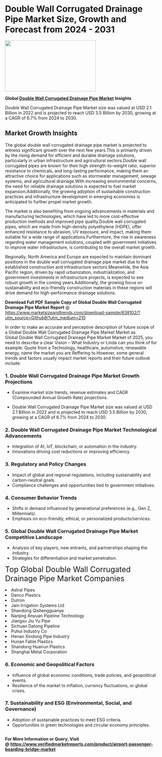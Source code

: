 <H1>Double Wall Corrugated Drainage Pipe Market Size, Growth and Forecast from 2024 - 2031</H1><img class="aligncenter size-medium wp-image-584254" src="https://thirdeyenews.in/wp-content/uploads/2024/09/Global-Market-Research-300x168.jpeg" alt="" width="300" height="168" /><p><strong>Global&nbsp;<a href="https://www.marketsizeandtrends.com/download-sample/638102/?utm_source=Github8j?utm_medium=210">Double Wall Corrugated Drainage Pipe Market</a> Insights</strong></p><p>Double Wall Corrugated Drainage Pipe Market size was valued at USD 2.1 Billion in 2022 and is projected to reach USD 3.5 Billion by 2030, growing at a CAGR of 6.7% from 2024 to 2030.</p><p><h2>Market Growth Insights</h2> <p>The global double wall corrugated drainage pipe market is projected to witness significant growth over the next few years.This is primarily driven by the rising demand for efficient and durable drainage solutions, particularly in urban infrastructure and agricultural sectors.Double wall corrugated pipes are known for their high strength-to-weight ratio, superior resistance to chemicals, and long-lasting performance, making them an attractive choice for applications such as stormwater management, sewage systems, and agricultural drainage.With increasing environmental concerns, the need for reliable drainage solutions is expected to fuel market expansion.Additionally, the growing adoption of sustainable construction practices and infrastructure development in emerging economies is anticipated to further propel market growth.</p> <p>The market is also benefiting from ongoing advancements in materials and manufacturing technologies, which have led to more cost-effective production methods and improved pipe quality.Double wall corrugated pipes, which are made from high-density polyethylene (HDPE), offer enhanced resistance to abrasion, UV exposure, and impact, making them suitable for a wide range of applications.Furthermore, the rise in awareness regarding water management solutions, coupled with government initiatives to improve water infrastructure, is contributing to the overall market growth.</p> <p>Regionally, North America and Europe are expected to maintain dominant positions in the double wall corrugated drainage pipe market due to the established construction and infrastructure sectors.Meanwhile, the Asia Pacific region, driven by rapid urbanization, industrialization, and government investments in infrastructure projects, is expected to see robust growth in the coming years.Additionally, the growing focus on sustainability and eco-friendly construction materials in these regions will drive demand for high-performance drainage solutions.</p> <p><span class=""><strong>Download Full PDF Sample Copy of Global Double Wall Corrugated Drainage Pipe Market Report</strong> @ <a href="https://www.marketsizeandtrends.com/download-sample/638102/?utm_source=Github8j?utm_medium=210" target="_blank">https://www.marketsizeandtrends.com/download-sample/638102/?utm_source=Github8j?utm_medium=210</a></span></p><p>In order to make an accurate and perceptive description of future scope of a Global&nbsp;Double Wall Corrugated Drainage Pipe Market Market as Global&nbsp;Double Wall Corrugated Drainage Pipe Market Market of 2025, you need to describe a clear Vision &ndash; What Industry or Linda can you think of for example: Quote from a Technology, healthcare, automotive, renewable energy, name the market you are Reffering to.However, some general trends and factors usually impact market reports and their future outlook include:</p><h3>1.&nbsp;<strong>Double Wall Corrugated Drainage Pipe Market Growth Projections</strong></h3><ul><li>Examine market size trends, revenue estimates and CAGR (Compounded Annual Growth Rate) projections.</li><li><p>Double Wall Corrugated Drainage Pipe Market size was valued at USD 2.1 Billion in 2022 and is projected to reach USD 3.5 Billion by 2030, growing at a CAGR of 6.7% from 2024 to 2030.</p></li></ul><h3>2.&nbsp;<strong>Double Wall Corrugated Drainage Pipe Market Technological Advancements</strong></h3><ul><li>Integration of AI, IoT, blockchain, or automation in the industry.</li><li>Innovations driving cost reductions or improving efficiency.</li></ul><h3>3.&nbsp;<strong>Regulatory and Policy Changes</strong></h3><ul><li>Impact of global and regional regulations, including sustainability and carbon-neutral goals.</li><li>Compliance challenges and opportunities tied to government initiatives.</li></ul><h3>4.&nbsp;<strong>Consumer Behavior Trends</strong></h3><ul><li>Shifts in demand influenced by generational preferences (e.g., Gen Z, Millennials).</li><li>Emphasis on eco-friendly, ethical, or personalized products/services.</li></ul><h3>5.&nbsp;<strong>Global Double Wall Corrugated Drainage Pipe Market Competitive Landscape</strong></h3><ul><li>Analysis of key players, new entrants, and partnerships shaping the industry.</li><li>Strategies for differentiation and market penetration.</li></ul><p data-pm-slice="1 1 []"><span style="color: inherit; font-family: inherit; font-size: 25px;">Top Global Double Wall Corrugated Drainage Pipe Market Companies</span></p><div class="" data-test-id=""><p><li>Astral Pipes</li><li> Danco Plastics</li><li> Dutron</li><li> Jain Irrigation Systems Ltd</li><li> Shandong Qishengguanye</li><li> Nanjing Anyuan Pipeline Technology</li><li> Jiangsu Jiu Yu Pipe</li><li> Sichuan Datong Pipeline</li><li> Puhui Industry Co</li><li> Henan Xindong Pipe Industry</li><li> Hunan Fable Plastics</li><li> Shandong Huairun Plastics</li><li> Shanghai Metal Corporation</li></p></div><h3>6.&nbsp;<strong>Economic and Geopolitical Factors</strong></h3><ul><li>Influence of global economic conditions, trade policies, and geopolitical events.</li><li>Resilience of the market to inflation, currency fluctuations, or global crises.</li></ul><h3>7.&nbsp;<strong>Sustainability and ESG (Environmental, Social, and Governance)</strong></h3><ul><li>Adoption of sustainable practices to meet ESG criteria.</li><li>Opportunities in green technologies and circular economy principles.</li></ul><h2><strong style="font-size: 14px;">For More Information or Query, Visit @&nbsp;</strong><a style="background-color: #ffffff; font-size: 14px;" href="https://www.marketsizeandtrends.com/report/double-wall-corrugated-drainage-pipe-market/" target="_blank">https://www.verifiedmarketreports.com/product/airport-passenger-boarding-bridge-market</a></h2>